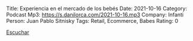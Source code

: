 Title: Experiencia en el mercado de los bebés
Date: 2021-10-16
Category: Podcast
Mp3: https://s.danilorca.com/2021-10-16.mp3
Company: Infanti
Person: Juan Pablo Sitnisky
Tags: Retail, Ecommerce, Babes
Rating: 0

<a href="https://s.danilorca.com/2021-10-16.mp3" type="audio/mpeg">
Escuchar
</a>
